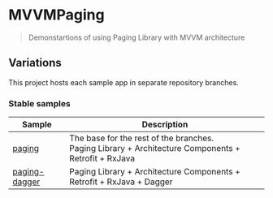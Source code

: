 # MVVMPaging
> Demonstartions of using Paging Library with MVVM architecture

## Variations

This project hosts each sample app in separate repository branches.

### Stable samples

|     Sample     | Description |
| ------------- | ------------- |
| [paging](https://github.com/DataSmoother/MVVMPaging/tree/paging) | The base for the rest of the branches. <br/>Paging Library + Architecture Components + Retrofit + RxJava |
| [paging-dagger](https://github.com/SpiralDevelopment/MVVMPaging/tree/paging-dagger) | Paging Library + Architecture Components + Retrofit + RxJava + Dagger |
